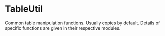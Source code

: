 # TableUtil

Common table manipulation functions. Usually copies by default. Details of specific functions are given in their respective modules.